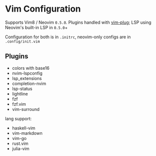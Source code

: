 # Vim Configuration

Supports Vim8 / Neovim `0.5.0`.
Plugins handled with [vim-plug]; LSP using Neovim's built-in LSP in `0.5.0`+

Configuration for both is in `.initrc`, neovim-only configs are in `.config/init.vim`

## Plugins
- colors with base16
- nvim-lspconfig
- lsp_extensions
- completion-nvim
- lsp-status
- lightline
- fzf
- fzf.vim
- vim-surround

lang support:
- haskell-vim
- vim-markdown
- vim-go
- rust.vim
- julia-vim

[vim-plug]: https://github.com/junegunn/vim-plug
